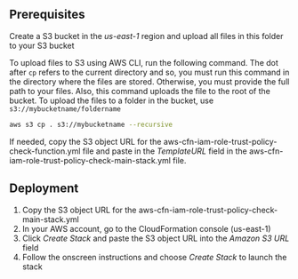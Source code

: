 ## Prerequisites

Create a S3 bucket in the *us-east-1* region and upload all files in this folder to your S3 bucket

To upload files to S3 using AWS CLI, run the following command. The dot after <code>cp</code> refers to the current directory and so,
you must run this command in the directory where the files are stored. Otherwise, you must provide the full path to your files.
Also, this command uploads the file to the root of the bucket. To upload the files to a folder in the bucket, 
use <code>s3://mybucketname/foldername</code>

```bash
aws s3 cp . s3://mybucketname --recursive
```

If needed, copy the S3 object URL for the aws-cfn-iam-role-trust-policy-check-function.yml file and paste in
the *TemplateURL* field in the aws-cfn-iam-role-trust-policy-check-main-stack.yml file.

## Deployment

1. Copy the S3 object URL for the aws-cfn-iam-role-trust-policy-check-main-stack.yml
2. In your AWS account, go to the CloudFormation console (us-east-1)
3. Click *Create Stack* and paste the S3 object URL into the *Amazon S3 URL* field
4. Follow the onscreen instructions and choose *Create Stack* to launch the stack
